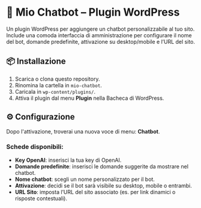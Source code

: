 # 🧩 Mio Chatbot – Plugin WordPress

Un plugin WordPress per aggiungere un chatbot personalizzabile al tuo sito. Include una comoda interfaccia di amministrazione per configurare il nome del bot, domande predefinite, attivazione su desktop/mobile e l’URL del sito.

## 📦 Installazione

1. Scarica o clona questo repository.
2. Rinomina la cartella in `mio-chatbot`.
3. Caricala in `wp-content/plugins/`.
4. Attiva il plugin dal menu **Plugin** nella Bacheca di WordPress.

## ⚙️ Configurazione

Dopo l'attivazione, troverai una nuova voce di menu: **Chatbot**.

### Schede disponibili:
- **Key OpenAI**: inserisci la tua key di OpenAI.
- **Domande predefinite**: inserisci le domande suggerite da mostrare nel chatbot.
- **Nome chatbot**: scegli un nome personalizzato per il bot.
- **Attivazione**: decidi se il bot sarà visibile su desktop, mobile o entrambi.
- **URL Sito**: imposta l’URL del sito associato (es. per link dinamici o risposte contestuali).


